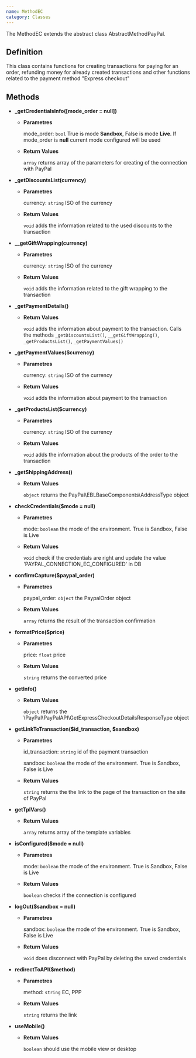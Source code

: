 ```yaml
---
name: MethodEC
category: Classes
---
```


The MethodEC extends the abstract class AbstractMethodPayPal.

## Definition

This class contains functions for creating transactions for paying for an order, 
refunding money for already created transactions and other functions 
related to the payment method "Express checkout"


## Methods


- **_getCredentialsInfo([mode_order = null])**

    - **Parametres**
      
      mode_order: `bool` True is mode **Sandbox**, False is mode **Live**. If mode_order is **null**
      current mode configured will be used
    
    - **Return Values**
    
      `array` returns array of the parameters for creating of the connection with PayPal
      
- **_getDiscountsList(currency)**

    - **Parametres**
      
      currency: `string` ISO of the currency
    
    - **Return Values**
    
      `void` adds the information related to the used discounts to the transaction  

- **__getGiftWrapping(currency)**

    - **Parametres**
      
      currency: `string` ISO of the currency
    
    - **Return Values**
    
      `void` adds the information related to the gift wrapping to the transaction      

- **_getPaymentDetails()**
    
    - **Return Values**
    
      `void` adds the information about payment to the transaction. 
      Calls the methods `_getDiscountsList()`, `__getGiftWrapping()`, `_getProductsList()`, `_getPaymentValues()`

- **_getPaymentValues($currency)**

    - **Parametres**
      
      currency: `string` ISO of the currency
    
    - **Return Values**
    
      `void` adds the information about payment to the transaction
      
- **_getProductsList($currency)**

    - **Parametres**
      
      currency: `string` ISO of the currency
    
    - **Return Values**
    
      `void` adds the information about the products of the order to the transaction

- **_getShippingAddress()**
    
    - **Return Values**
    
      `object` returns the PayPal\EBLBaseComponents\AddressType object

- **checkCredentials($mode = null)**

    - **Parametres**
          
      mode: `boolean` the mode of the environment. True is Sandbox, False is Live
    
    - **Return Values**
    
      `void` check if the credentials are right and update the value 'PAYPAL_CONNECTION_EC_CONFIGURED'
      in DB

- **confirmCapture($paypal_order)**

    - **Parametres**
          
      paypal_order: `object` the PaypalOrder object
    
    - **Return Values**
    
      `array` returns the result of the transaction confirmation
      
- **formatPrice($price)**

    - **Parametres**
          
      price: `float` price
    
    - **Return Values**
    
      `string` returns the converted price      
      
- **getInfo()**
    
    - **Return Values**
    
      `object` returns the \PayPal\PayPalAPI\GetExpressCheckoutDetailsResponseType object

- **getLinkToTransaction($id_transaction, $sandbox)**

    - **Parametres**
          
      id_transaction: `string` id of the payment transaction
          
      sandbox: `boolean` the mode of the environment. True is Sandbox, False is Live
    
    - **Return Values**
    
      `string` returns the the link to the page of the transaction on the site of PayPal     
      
- **getTplVars()**
    
    - **Return Values**
    
      `array` returns array of the template variables      
      
- **isConfigured($mode = null)**

    - **Parametres**
          
      mode: `boolean` the mode of the environment. True is Sandbox, False is Live
    
    - **Return Values**
    
      `boolean` checks if the connection is configured      
      
- **logOut($sandbox = null)**

    - **Parametres**
          
      sandbox: `boolean` the mode of the environment. True is Sandbox, False is Live
    
    - **Return Values**
    
      `void` does disconnect with PayPal by deleting the saved credentials      
      
- **redirectToAPI($method)**

    - **Parametres**
          
      method: `string` EC, PPP
    
    - **Return Values**
    
      `string` returns the link      
      
- **useMobile()**
    
    - **Return Values**
    
      `boolean` should use the mobile view or desktop      
      
    
            
      
      
      
      
      
      
      
      
      
      


 
